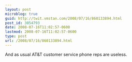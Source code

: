 ```yaml
---
layout: post
microblog: true
guid: http://twit.vmstan.com/2008/07/16/860133894.html
post_id: 3054793
date: 2008-07-16T11:02:57-0600
lastmod: 2008-07-16T11:02:57-0600
type: post
url: /2008/07/16/860133894.html
---
```

And as usual AT&T customer service phone reps are useless.

